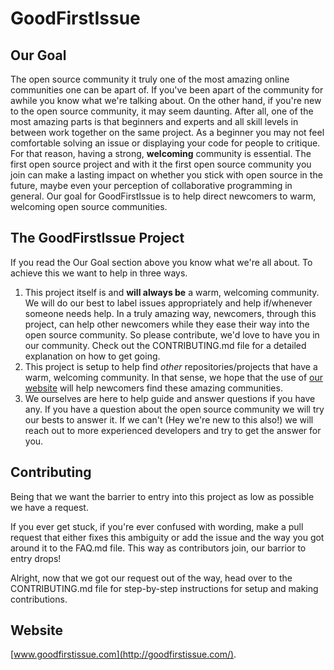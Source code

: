 # GoodFirstIssue


## Our Goal
The open source community it truly one of the most amazing online communities one can be apart of. If you've been apart of the community for awhile you know what we're talking about. On the other hand, if you're new to the open source community, it may seem daunting. After all, one of the most amazing parts is that beginners and experts and all skill levels in between work together on the same project. As a beginner you may not feel comfortable solving an issue or displaying your code for people to critique. For that reason, having a strong, **welcoming** community is essential. The first open source project and with it the first open source community you join can make a lasting impact on whether you stick with open source in the future, maybe even your perception of collaborative programming in general. Our goal for GoodFirstIssue is to help direct newcomers to warm, welcoming open source communities.

## The GoodFirstIssue Project
If you read the Our Goal section above you know what we're all about. To achieve this we want to help in three ways.

1. This project itself is and **will always be** a warm, welcoming community. We will do our best to label issues appropriately and help if/whenever someone needs help. In a truly amazing way, newcomers, through this project, can help other newcomers while they ease their way into the open source community. So please contribute, we'd love to have you in our community. Check out the CONTRIBUTING.md file for a detailed explanation on how to get going.
2. This project is setup to help find _other_ repositories/projects that have a warm, welcoming community. In that sense, we hope that the use of [our website](www.goodfirstissue.com) will help newcomers find these amazing communities.
3. We ourselves are here to help guide and answer questions if you have any. If you have a question about the open source community we will try our bests to answer it. If we can't (Hey we're new to this also!) we will reach out to more experienced developers and try to get the answer for you. 


## Contributing 

Being that we want the barrier to entry into this project as low as possible we have a request.

If you ever get stuck, if you're ever confused with wording, make a pull request that either fixes this ambiguity or add the issue and the way you got around it to the FAQ.md file. This way as contributors join, our barrior to entry drops!

Alright, now that we got our request out of the way, head over to the CONTRIBUTING.md file for step-by-step instructions for setup and making contributions.

## Website

[www.goodfirstissue.com](http://goodfirstissue.com/).
